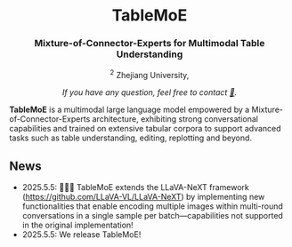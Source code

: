 <div align="center">
<h1>TableMoE</h1>
<h3>Mixture-of-Connector-Experts for Multimodal Table Understanding</h3>

<sup>2</sup> Zhejiang University,

*If you have any question, feel free to contact [📧](mailto:junwen.agi@gmail.com).*

</div>

**TableMoE** is a multimodal large language model empowered by a Mixture-of-Connector-Experts architecture, exhibiting strong conversational capabilities and trained on extensive tabular corpora to support advanced tasks such as table understanding, editing, replotting and beyond.

## News
- 2025.5.5: 🎉🎉🎉 TableMoE extends the LLaVA-NeXT framework (https://github.com/LLaVA-VL/LLaVA-NeXT) by implementing new functionalities that enable encoding multiple images within multi-round conversations in a single sample per batch—capabilities not supported in the original implementation!
- 2025.5.5: We release TableMoE!
